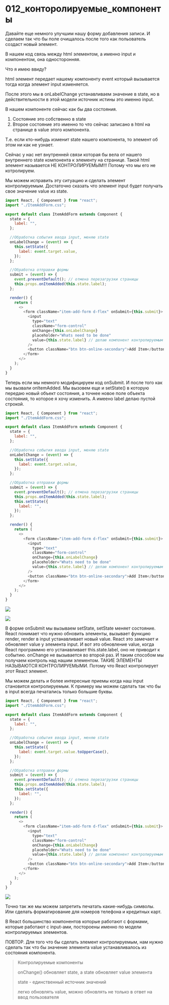 # 012_конторолируемые_компоненты

Давайте еще немного улучшим нашу форму добавления записи. И сделаем так что бы поле очищалось после того как польователь создаст новый элемент.

В нашем код связь между html элементом, а именно input и компонентом, она односторонняя.

Что я имею ввиду? 

html элемент передает нашему компоненту event который вызывается тогда когда элемент input изменяется.

После этого мы в onLabelChange устанавливаем значение в state, но в действительности в этой модели источник истины это именно input. 

В нашем компоненте сейчас как бы два состояния. 

1. Состояние это собственно в state
2. Второе состояние это именно то что сейчас записано в html на странице в value этого компонента.

Т.е. если кто-нибудь изменит state нашего компонента, то элемент об этом ни как не узнает.

Сейчас у нас нет внутренней связи которая бы вела от нашего внутреннего state компонента к элементу на странице. Такой html элемент называется НЕ КОНТРОЛИРУЕМЫМ!!! Потому что мы его не котролируем.

Мы можем исправить эту ситуацию и сделать элемент контролируемым. Достаточно сказать что элемент input будет получать свое значение value из state.

```js
import React, { Component } from "react";
import "./ItemAddForm.css";

export default class ItemAddForm extends Component {
  state = {
    label: "",
  };

  //Обработка события ввода input, меняю state
  onLabelChange = (event) => {
    this.setState({
      label: event.target.value,
    });
  };

  //Обработка отправки формы
  submit = (event) => {
    event.preventDefault(); // отмена перезагрузки страницы
    this.props.onItemAdded(this.state.label);
  };

  render() {
    return (
      <>
        <form className="item-add-form d-flex" onSubmit={this.submit}>
          <input
            type="text"
            className="form-control"
            onChange={this.onLabelChange}
            placeholder="Whats need to be done"
            value={this.state.label} // делаю компонент контролируемым
          />
          <button className="btn btn-online-secondary">Add Item</button>
        </form>
      </>
    );
  }
}

```

Теперь если мы немного модифицируем код onSubmit. И после того как мы вызвали onItemAdded. Мы вызовем еще и setState()  в которую передаю новый объект состояния, а точнее новое поле объекта состояния, то которое я хочу изменить. А имеено label делаю пустой строкой.

```js
import React, { Component } from "react";
import "./ItemAddForm.css";

export default class ItemAddForm extends Component {
  state = {
    label: "",
  };

  //Обработка события ввода input, меняю state
  onLabelChange = (event) => {
    this.setState({
      label: event.target.value,
    });
  };

  //Обработка отправки формы
  submit = (event) => {
    event.preventDefault(); // отмена перезагрузки страницы
    this.props.onItemAdded(this.state.label);
    this.setState({
      label: "",
    });
  };

  render() {
    return (
      <>
        <form className="item-add-form d-flex" onSubmit={this.submit}>
          <input
            type="text"
            className="form-control"
            onChange={this.onLabelChange}
            placeholder="Whats need to be done"
            value={this.state.label} // делаю компонент контролируемым
          />
          <button className="btn btn-online-secondary">Add Item</button>
        </form>
      </>
    );
  }
}

```

![](img/001.jpg)

![](img/002.jpg)

 В форме onSubmit мы вызываем setState, setState меняет состояние. React понимает что нужно обновить элементы, вызывает функцию render, render в input устанавливает новый value. React это замечает и обновляет value у элемента input. И вот это обновление value, когда React программно его устанавливает this.state.label, оно не приводит к событию. onChange не вызывается во второй раз. И таким способом мы получаем контроль над нашим элементом. ТАКИЕ ЭЛЕМЕНТЫ НАЗЫВАЮТСЯ КОНТРОЛИРУЕМЫМИ. Потому что React контролирует этот React элемент.
 
Мы можем делать и более интересные приемы когда наш input становится контролируемым. К примеру мы можем сделать так что бы в input всегда печатались только большие буквы.

```js
import React, { Component } from "react";
import "./ItemAddForm.css";

export default class ItemAddForm extends Component {
  state = {
    label: "",
  };

  //Обработка события ввода input, меняю state
  onLabelChange = (event) => {
    this.setState({
      label: event.target.value.toUpperCase(),
    });
  };

  //Обработка отправки формы
  submit = (event) => {
    event.preventDefault(); // отмена перезагрузки страницы
    this.props.onItemAdded(this.state.label);
    this.setState({
      label: "",
    });
  };

  render() {
    return (
      <>
        <form className="item-add-form d-flex" onSubmit={this.submit}>
          <input
            type="text"
            className="form-control"
            onChange={this.onLabelChange}
            placeholder="Whats need to be done"
            value={this.state.label} // делаю компонент контролируемым
          />
          <button className="btn btn-online-secondary">Add Item</button>
        </form>
      </>
    );
  }
}

```

![](img/003.jpg)

Точно так же мы можем запретить печатать какие-нибудь символы. Или сделать форматирование для номеров телефона и кредитных карт.

В React большинство компонентов которые работают с формами, которые работают с input-ами, постороены именно по модели контролируемых элементов.

ПОВТОР. Для того что бы сделать элемент контролируемым, нам нужно сделать так что бы значение элемента value устанавливалось из состояния компонента.

> Контролируемые компоненты
> 
> onChange() обновляет state, а state обновляет value элемента
> 
> state - единственный источник значений
> 
> легко обновлять value, можно обновлять не только в ответ на ввод пользователя

